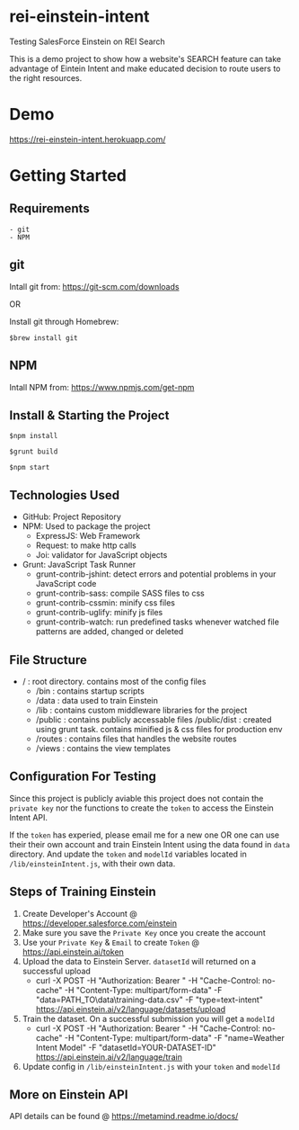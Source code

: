 # rei-einstein-intent
Testing SalesForce Einstein on REI Search

This is a demo project to show how a website's SEARCH feature can take advantage of Eintein Intent and make educated decision to route users to the right resources.

# Demo
https://rei-einstein-intent.herokuapp.com/

# Getting Started
## Requirements
	- git
	- NPM

## git

Intall git from: https://git-scm.com/downloads

OR

Install git through Homebrew:

`$brew install git`


## NPM

Intall NPM from: https://www.npmjs.com/get-npm


## Install & Starting the Project

`$npm install`

`$grunt build`

`$npm start`


## Technologies Used
- GitHub: Project Repository
- NPM: Used to package the project
	- ExpressJS: Web Framework
	- Request: to make http calls
	- Joi: validator for JavaScript objects
- Grunt: JavaScript Task Runner
	- grunt-contrib-jshint: detect errors and potential problems in your JavaScript code
	- grunt-contrib-sass: compile SASS files to css
	- grunt-contrib-cssmin: minify css files
	- grunt-contrib-uglify: minify js files
	- grunt-contrib-watch: run predefined tasks whenever watched file patterns are added, changed or deleted

## File Structure

- / : root directory. contains most of the config files
	- /bin : contains startup scripts
	- /data : data used to train Einstein
	- /lib : contains custom middleware libraries for the project
	- /public : contains publicly accessable files 
		/public/dist : created using grunt task. contains minified js & css files for production env
	- /routes : contains files that handles the website routes
	- /views : contains the view templates


## Configuration For Testing
Since this project is publicly aviable this project does not contain the `private key` nor the functions to create the `token` to access the Einstein Intent API.

If the `token` has experied, please email me for a new one OR one can use their their own account and train Einstein Intent using the data found in `data` directory. And update the `token` and `modelId` variables located in `/lib/einsteinIntent.js`, with their own data.

## Steps of Training Einstein
1) Create Developer's Account @ https://developer.salesforce.com/einstein
2) Make sure you save the `Private Key` once you create the account
3) Use your `Private Key` & `Email` to create `Token` @ https://api.einstein.ai/token
4) Upload the data to Einstein Server. `datasetId` will returned on a successful upload
	- curl -X POST -H "Authorization: Bearer <TOKEN>" -H "Cache-Control: no-cache" -H "Content-Type: multipart/form-data" -F "data=PATH_TO\data\training-data.csv" -F "type=text-intent"   https://api.einstein.ai/v2/language/datasets/upload
5) Train the dataset. On a successful submission you will get a `modelId`
	- curl -X POST -H "Authorization: Bearer <TOKEN>" -H "Cache-Control: no-cache" -H "Content-Type: multipart/form-data" -F "name=Weather Intent Model" -F "datasetId=YOUR-DATASET-ID" https://api.einstein.ai/v2/language/train
6) Update config in `/lib/einsteinIntent.js` with your `token` and `modelId`

## More on Einstein API
 API details can be found @ https://metamind.readme.io/docs/
